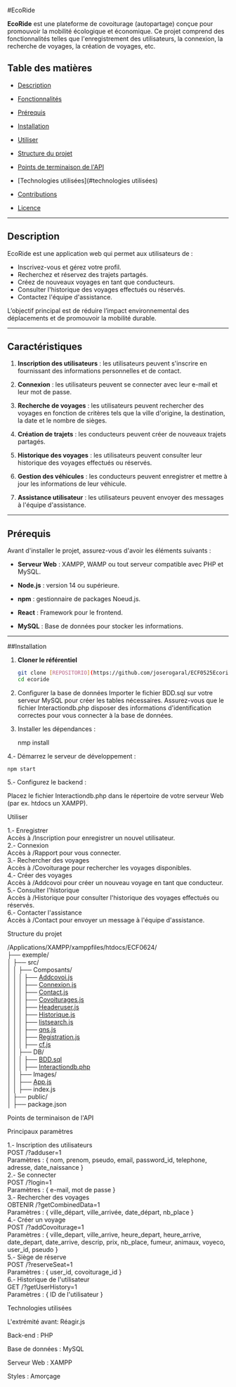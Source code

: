 #EcoRide

**EcoRide** est une plateforme de covoiturage (autopartage) conçue pour promouvoir la mobilité écologique et économique. Ce projet comprend des fonctionnalités telles que l'enregistrement des utilisateurs, la connexion, la recherche de voyages, la création de voyages, etc.

## Table des matières

- [Description](#description)

- [Fonctionnalités](#fonctionnalités)

- [Prérequis](#prérequis)

- [Installation](#installation)

- [Utiliser](#utiliser)

- [Structure du projet](#project-structure)

- [Points de terminaison de l'API](#api-endpoints)

- [Technologies utilisées](#technologies utilisées)

- [Contributions](#contributions)

- [Licence](#licence)

---

## Description

EcoRide est une application web qui permet aux utilisateurs de :
- Inscrivez-vous et gérez votre profil.
- Recherchez et réservez des trajets partagés.
- Créez de nouveaux voyages en tant que conducteurs.
- Consulter l'historique des voyages effectués ou réservés.
- Contactez l'équipe d'assistance.

L’objectif principal est de réduire l’impact environnemental des déplacements et de promouvoir la mobilité durable.







---

## Caractéristiques

1. **Inscription des utilisateurs** : les utilisateurs peuvent s'inscrire en fournissant des informations personnelles et de contact.

2. **Connexion** : les utilisateurs peuvent se connecter avec leur e-mail et leur mot de passe.

3. **Recherche de voyages** : les utilisateurs peuvent rechercher des voyages en fonction de critères tels que la ville d'origine, la destination, la date et le nombre de sièges.

4. **Création de trajets** : les conducteurs peuvent créer de nouveaux trajets partagés.
5. **Historique des voyages** : les utilisateurs peuvent consulter leur historique des voyages effectués ou réservés.

6. **Gestion des véhicules** : les conducteurs peuvent enregistrer et mettre à jour les informations de leur véhicule.

7. **Assistance utilisateur** : les utilisateurs peuvent envoyer des messages à l'équipe d'assistance.

---

## Prérequis

Avant d'installer le projet, assurez-vous d'avoir les éléments suivants :

- **Serveur Web** : XAMPP, WAMP ou tout serveur compatible avec PHP et MySQL.

- **Node.js** : version 14 ou supérieure.

- **npm** : gestionnaire de packages Noeud.js.

- **React** : Framework pour le frontend.

- **MySQL** : Base de données pour stocker les informations.


---

##Installation

1. **Cloner le référentiel**
   ```bash
   git clone [REPOSITORIO](https://github.com/joserogaral/ECF0525Ecoride/tree/main)
   cd ecoride


2. Configurer la base de données
	Importer le fichier BDD.sql sur votre serveur MySQL pour créer les tables nécessaires.
	Assurez-vous que le fichier Interactiondb.php disposer des informations d'identification correctes pour vous connecter à la base de données.

3. Installer les dépendances :

	nmp install

4.- Démarrez le serveur de développement : 

	npm start

5.- Configurez le backend :

Placez le fichier Interactiondb.php dans le répertoire de votre serveur Web (par ex. htdocs un XAMPP).



Utiliser

1.- Enregistrer<br>
	Accès à /Inscription pour enregistrer un nouvel utilisateur.<br>
2.- Connexion<br>
	Accès à /Rapport pour vous connecter.<br>
3.- Rechercher des voyages<br>
	Accès à /Covoiturage pour rechercher les voyages disponibles.<br>
4.- Créer des voyages<br>
	Accès à /Addcovoi pour créer un nouveau voyage en tant que conducteur.<br>
5.- Consulter l'historique<br>
	Accès à /Historique pour consulter l'historique des voyages effectués ou réservés.<br>
6.- Contacter l'assistance<br>
	Accès à /Contact pour envoyer un message à l'équipe d'assistance.<br>




Structure du projet

/Applications/XAMPP/xamppfiles/htdocs/ECF0624/ <br>
├── exemple/<br>
│ ├── src/<br>
│ │ ├── Composants/<br>
│ │ │ ├── [Addcovoi.js](http://_vscodecontentref_/0)<br>
│ │ │ ├── [Connexion.js](http://_vscodecontentref_/1)<br>
│ │ │ ├── [Contact.js](http://_vscodecontentref_/2)<br>
│   │   │   ├── [Covoiturages.js](http://_vscodecontentref_/3)<br>
│ │ │ ├── [Headeruser.js](http://_vscodecontentref_/4)<br>
│   │   │   ├── [Historique.js](http://_vscodecontentref_/5)<br>
│ │ │ ├── [listsearch.js](http://_vscodecontentref_/6)<br>
│ │ │ ├── [qns.js](http://_vscodecontentref_/7)<br>
│ │ │ ├── [Registration.js](http://_vscodecontentref_/8)<br>
│ │ │ ├── [cf.js](http://_vscodecontentref_/9)<br>
│ │ ├── DB/<br>
│ │ │ ├── [BDD.sql](http://_vscodecontentref_/10)<br>
│ │ │ ├── [Interactiondb.php](http://_vscodecontentref_/11)<br>
│ │ ├── Images/<br>
│ │ ├── [App.js](http://_vscodecontentref_/12)<br>
│ │ ├── index.js<br>
│ ├── public/<br>
│ ├── package.json<br>


Points de terminaison de l'API

Principaux paramètres

1.- Inscription des utilisateurs<br>
	POST /?adduser=1<br>
	Paramètres : { nom, prenom, pseudo, email, password_id, telephone, adresse, date_naissance }<br>
2.- Se connecter<br>
	POST /?login=1<br>
	Paramètres : { e-mail, mot de passe }<br>
3.- Rechercher des voyages<br>
	OBTENIR /?getCombinedData=1<br>
	Paramètres : { ville_départ, ville_arrivée, date_départ, nb_place }<br>
4.- Créer un voyage<br>
	POST /?addCovoiturage=1<br>
	Paramètres : { ville_depart, ville_arrive, heure_depart, heure_arrive, date_depart, date_arrive, descrip, prix, nb_place, fumeur, animaux, voyeco, user_id, pseudo }<br>
5.- Siège de réserve<br>
	POST /?reserveSeat=1<br>
	Paramètres : { user_id, covoiturage_id }<br>
6.- Historique de l'utilisateur<br>
	GET /?getUserHistory=1<br>
	Paramètres : { ID de l'utilisateur }<br>



Technologies utilisées


L'extrémité avant: Réagir.js

Back-end : PHP

Base de données : MySQL

Serveur Web : XAMPP

Styles : Amorçage


